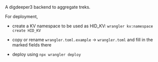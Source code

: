 A digdeeper3 backend to aggregate treks.

For deployment,

- create a KV namespace to be used as HID_KV: `wrangler kv:namespace create HID_KV`

- copy or rename `wrangler.toml.example` -> `wrangler.toml` and fill in the marked fields there

- deploy using `npx wrangler deploy`